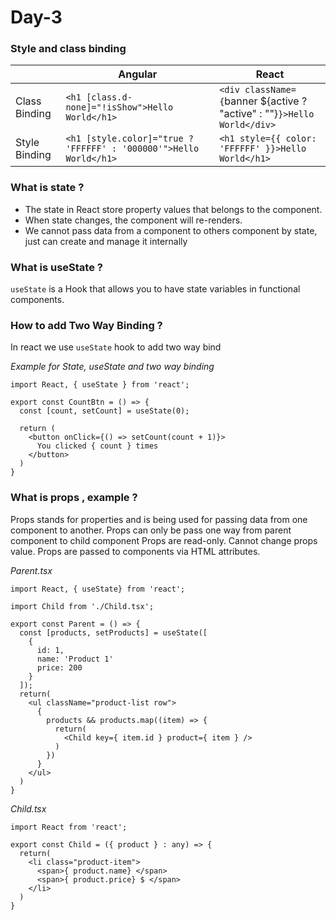 # Day-3

### Style and class binding
|   | Angular  |  React |
| ------------ | ------------ | ------------ |
| Class Binding  | `<h1 [class.d-none]="!isShow">Hello World</h1>`  |  `<div className={`banner ${active ? "active" : ""}`}>Hello World</div>` |
| Style Binding  | `<h1 [style.color]="true ? 'FFFFFF' : '000000'">Hello World</h1>`  |  `<h1 style={{ color: 'FFFFFF' }}>Hello World</h1>` |

### What is state ?

- The state in React store property values that belongs to the component.
- When state changes, the component will re-renders.
- We cannot pass data from a component to others component by state, just can create and manage it internally

### What is useState  ?

`useState` is a Hook that allows you to have state variables in functional components.


### How to add  Two Way Binding ?
In react we use `useState` hook to add two way bind

*Example for State, useState and two way binding*
```
import React, { useState } from 'react';

export const CountBtn = () => {
  const [count, setCount] = useState(0);

  return (
    <button onClick={() => setCount(count + 1)}>
      You clicked { count } times
    </button>
  )
}

```

### What is props , example ?

Props stands for properties and is being used for passing data from one component to another.
Props can only be pass one way from parent component to child component
Props are read-only. Cannot change props value.
Props are passed to components via HTML attributes.

*Parent.tsx*
```
import React, { useState} from 'react';

import Child from './Child.tsx';

export const Parent = () => {
  const [products, setProducts] = useState([
    {
      id: 1,
      name: 'Product 1'
      price: 200
    }
  ]);
  return(
    <ul className="product-list row">
      {
        products && products.map((item) => {
          return(
            <Child key={ item.id } product={ item } />
          )
        })
      }
    </ul>
  )
}
```

*Child.tsx*
```
import React from 'react';

export const Child = ({ product } : any) => {
  return(
    <li class="product-item">
      <span>{ product.name} </span>
      <span>{ product.price} $ </span>
    </li>
  )
}
```